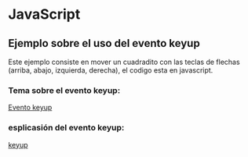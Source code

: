 # JavaScript

## Ejemplo sobre el uso del evento keyup

Este ejemplo consiste en mover un cuadradito con las teclas de flechas (arriba, abajo, izquierda, derecha), el codigo esta en javascript.
### Tema sobre el evento keyup:
[Evento keyup](https://ney.one/javascript-keyup-evento-onkeyup/)
### esplicasión del evento keyup:
[keyup](https://code.ney.one/cuadrado_keyup/)

